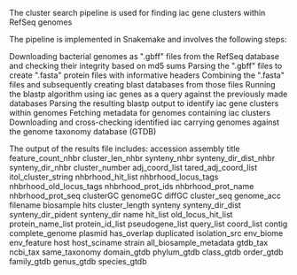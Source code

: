The cluster search pipeline is used for finding iac gene clusters within RefSeq genomes

The pipeline is implemented in Snakemake and involves the following steps:

Downloading bacterial genomes as ".gbff" files from the RefSeq database and checking their integrity based on md5 sums
Parsing the ".gbff" files to create ".fasta" protein files with informative headers
Combining the ".fasta" files and subsequently creating blast databases from those files
Running the blastp algorithm using iac genes as a query against the previously made databases
Parsing the resulting blastp output to identify iac gene clusters within genomes
Fetching metadata for genomes containing iac clusters
Downloading and cross-checking identified iac carrying genomes against the genome taxonomy database (GTDB)


The output of the results file includes:
accession
assembly
title
feature_count_nhbr
cluster_len_nhbr
synteny_nhbr
synteny_dir_dist_nhbr
synteny_dir_nhbr
cluster_number
adj_coord_list
tared_adj_coord_list
itol_cluster_string
nhbrhood_hit_list
nhbrhood_locus_tags
nhbrhood_old_locus_tags
nhbrhood_prot_ids
nhbrhood_prot_name
nhbrhood_prot_seq
clusterGC
genomeGC
diffGC
cluster_seq
genome_acc
filename
biosample
hits
cluster_length
synteny	synteny_dir_dist
synteny_dir_pident
synteny_dir
name
hit_list
old_locus_hit_list
protein_name_list
protein_id_list	pseudogene_list
query_list
coord_list
contig
complete_genome
plasmid
has_overlap
duplicated
isolation_src
env_biome
env_feature
host
host_sciname
strain
all_biosample_metadata
gtdb_tax
ncbi_tax
same_taxonomy
domain_gtdb
phylum_gtdb
class_gtdb
order_gtdb
family_gtdb
genus_gtdb
species_gtdb

